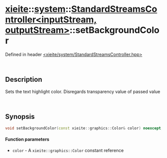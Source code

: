 # [xieite](../../xieite.md)\:\:[system](../../system.md)\:\:[StandardStreamsController\<inputStream, outputStream\>](../StandardStreamsController.md)\:\:setBackgroundColor
Defined in header [<xieite/system/StandardStreamsController.hpp>](../../../include/xieite/system/StandardStreamsController.hpp)

&nbsp;

## Description
Sets the text highlight color. Disregards transparency value of passed value

&nbsp;

## Synopsis
```cpp
void setBackgroundColor(const xieite::graphics::Color& color) noexcept;
```
#### Function parameters
- `color` - A `xieite::graphics::Color` constant reference
